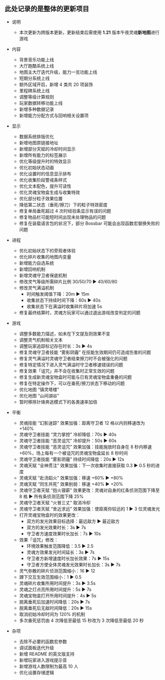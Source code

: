 ## 此处记录的是整体的更新项目
- 说明
    - 本次更新为跨版本更新，更新结束后需使用 **1.21** 版本午夜灵魂**新地图**进行游戏

- 内容
    - 背景音乐功能上线
    - 大厅跑酷系统上线
    - 地图主大厅迭代升级，能力一览功能上线
    - 短期分系统上线
    - 额外区域开启，新增 4 类共 20 项装饰
    - 里程碑系统上线
    - 调整等级计算规则
    - 玩家数据转移功能上线
    - 新增多种数据记录
    - 新增能力分配方式与回响相关设置项

- 显示
    - 数据系统排版优化
    - 新增地图原链接地址
    - 新增部分天赋的冷却时间显示
    - 新增所有能力的标签展示
    - 优化等级提升时的特效显示
    - 优化初始状态动画
    - 优化设置时的信息显示排布
    - 优化收集阶段警戒条样式
    - 优化文本配色，提升可读性
    - 优化灵魂宝物盒生成与收集特效
    - 优化部分粒子效果位置
    - 降低第二状态（垂死/擦刀）下的粒子特效密度
    - 修复单局垂死超过 4 次时经验条显示有误的问题
    - 修复物品栏可能短时间出现未处理物品的问题
    - 修复在装载语言包的状况下，部分 Bossbar 可能会出现函数宏替换失败的问题

- 进程
    - 优化初始状态下的旁观者体验
    - 优化碎片收集的地图内变量
    - 新增能力自选系统
    - 新增回响机制
    - 新增灵魂守卫者保底机制
    - 修改灵气等级所需碎片比例 30/50/70 ▶ 40/60/80
    - 修改灵气满溢机制
        - 时间触发阈值下降：20m ▶ 15m
        - 收集状态下持续时间下降：60s ▶ 40s
        - 收集状态下在满溢时收集碎片将加速 5s
    - 修复最终结算时，灵魂方玩家可以通过退出游戏改变判定的问题

- 游戏
    - 调整多数能力描述，如未在下文提及则效果不变
    - 调整灵气机制相关文本
    - 调整玩家追踪标记存在时长：3s ▶ 4s
    - 修复灵魂守卫者技能 “雾影阴霾” 在技能生效期间仍可造成伤害的问题
    - 修复灵气满溢时灵魂守卫者结束擦刀时不会被强化的问题
    - 修复特定情况下进入灵气满溢时守卫者移速错误的问题
    - 修复效果「诅咒」并不会在收集时正常生效的问题
    - 修复生成新灵魂宝物盒时可能与已有灵魂宝物盒重叠的问题
    - 修复在特定操作下，可以在垂死/擦刀状态下移动的问题
    - 优化地图 “镇灵塔楼”
    - 优化地图 “山间湖谷”
    - 暂时移除针锋奔逃模式下的各类速率加倍

- 平衡
    - 灵魂技能 “幻影迷踪” 效果加强：距离守卫者 12 格以内则移速改为 +140%
    - 灵魂守卫者技能 “灵力掌控” 冷却降低：70s ▶ 40s
    - 灵魂守卫者技能 “恶灵诅咒” 冷却提升：50s ▶ 60s
    - 灵魂守卫者技能 “恶灵诅咒” 效果加强：技能施放时自身在 8 秒内移速 +60%，场上每有一个被诅咒的灵魂宝物盒延长 8 秒时间
    - 灵魂守卫者技能 “雾影阴霾” 持续时间降低：20s ▶ 12s
    - 灵魂天赋 “全神贯注” 效果加强：下一次收集时直接获取 0.3 ▶ 0.5 秒的进度
    - 灵魂天赋 “赴汤蹈火” 效果加强：移速 +60% ▶ +80%
    - 灵魂天赋 “同生共死” 效果削弱：移速 +40% ▶ +20%
    - 灵魂守卫者天赋 “抱火寝薪” 效果更改：灵魂对自身的红条侦测范围下降至 8 格 ▶ 所有条侦测范围下降 25%
    - 灵魂守卫者天赋 “火冒三丈” 取消冷却
    - 灵魂守卫者天赋 “舍近求远” 效果加强：使距离你较远的 1 ▶ 3 位灵魂发光
    - 打开灵魂宝物盒时的效果更改：
        - 双方的发光效果目标选择：最远敌方 ▶ 最近敌方
        - 双方的发光效果时长：3s ▶ 7s
        - 守卫者方速度效果时长加长：7s ▶ 10s
    - 效果「诅咒」修改：
        - 环境效果触发范围降低：3.5 ▶ 2.5
        - 灵魂方效果发光时间延长：3s ▶ 7s
        - 守卫者方新增速度时长加长效果：7s ▶ 15s
        - 守卫者方使全体灵魂发光效果时长加长：3s ▶ 7s
    - 灵气弥散的碎片侦测范围缩小：16 ▶ 12
    - 蹲下交互生效范围缩小：1 ▶ 0.5
    - 灵魂碎片收集所用时间提升：3s ▶ 3.5s
    - 灵魂之灯点亮所用时间提升：5s ▶ 7s
    - 灵魂宝物盒打开所用时间提升：4s ▶ 5s
    - 脱离垂死后加速时间降低：20s ▶ 7s
    - 脱离垂死后无敌时间降低：20s ▶ 15s
    - 取消初始冷却时间为 120% 的机制
    - 多次垂死惩罚由 4 次降低至最低 15 秒改为 3 次降低至最低 20 秒

- 杂项
    - 去除不必要的函数宏参数
    - 调试面板迭代升级
    - 新增 README 的英文版支持
    - 新增玩家进入游戏提示音
    - 新增游戏人数限制为最高 10 人
    - 优化设置存储逻辑